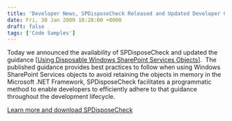 ```yaml
---
title: 'Developer News, SPDisposeCheck Released and Updated Developer Guidance'
date: Fri, 30 Jan 2009 18:28:00 +0000
draft: false
tags: ['Code Samples']
---
```


Today we announced the availability of SPDisposeCheck and updated the guidance \[[Using Disposable Windows SharePoint Services Objects](http://msdn.microsoft.com/en-us/library/aa973248.aspx)\].  The published guidance provides best practices to follow when using Windows SharePoint Services objects to avoid retaining the objects in memory in the Microsoft .NET Framework, SPDisposeCheck facilitates a programmatic method to enable developers to efficiently adhere to that guidance throughout the development lifecycle.

[Learn more and download SPDisposeCheck](http://code.msdn.microsoft.com/SPDisposeCheck)